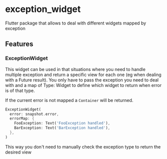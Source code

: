 # exception_widget

Flutter package that allows to deal with different widgets mapped by exception

## Features

### ExceptionWidget

This widget can be used in that situations where you need to handle multiple exception and return a specific view for each one (eg when dealing with a Future result).
You only have to pass the exception you need to deal with and a map of Type: Widget to define which widget to return when error is of that type.

If the current error is not mapped a `Container` will be returned.

```dart
ExceptionWidget(
  error: snapshot.error,
  errorMap: {
    FooException: Text('FooException handled'),
    BarException: Text('BarException handled'),
  },
)
```

This way you don't need to manually check the exception type to return the desired view
